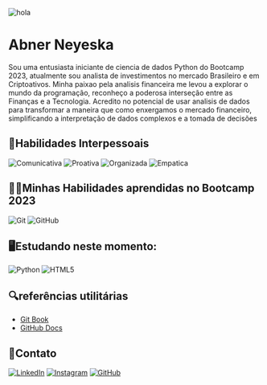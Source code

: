 ![hola](https://www.photofunky.net/output/image/c/c/3/8/cc3865/photofunky.gif)
# Abner Neyeska
Sou uma entusiasta iniciante de ciencia de dados Python do Bootcamp 2023, atualmente sou analista de investimentos no mercado Brasileiro e em Criptoativos. Minha paixao pela analisis financeira me levou a explorar o mundo da programação, reconheço a poderosa interseção entre as Finanças e a Tecnologia. Acredito no potencial de usar analisis de dados para transformar a maneira que como enxergamos o mercado financeiro, simplificando a interpretação de dados complexos e a tomada de decisões
## 🚀Habilidades Interpessoais
![Comunicativa](https://img.shields.io/badge/Comunicativa-gren)
![Proativa](https://img.shields.io/badge/Proativa-red)
![Organizada](https://img.shields.io/badge/Organizada-blue)
![Empatica](https://img.shields.io/badge/Empatica-orange)
## 🐱‍🏍Minhas Habilidades aprendidas no Bootcamp 2023
![Git](https://img.shields.io/badge/git-%23F05033.svg?style=for-the-badge&logo=git&logoColor=white) ![GitHub](https://img.shields.io/badge/github-%23121011.svg?style=for-the-badge&logo=github&logoColor=white)
## 🖥Estudando neste momento:
![Python](https://img.shields.io/badge/Python-14354C?style=for-the-badge&logo=python&logoColor=white)&nbsp;![HTML5](https://img.shields.io/badge/HTML5-E34F26?style=for-the-badge&logo=html5&logoColor=white)&nbsp;
## 🔍referências utilitárias
- [Git Book](https://git-scm.com/book/en/v2)
- [GitHub Docs](https://docs.github.com/pt/actions/publishing-packages/publishing-docker-images)
## 📲Contato
[![LinkedIn](https://img.shields.io/badge/LinkedIn-Profile-blue)](https://www.linkedin.com/in/abner-neyeska-ramirez-72b04524a)
[![Instagram](https://img.shields.io/badge/Instagram-Profile-purple)](https://instagram.com/abnerneyeska?utm_source=qr&igshid=MzNlNGNkZWQ4Mg==)
[![GitHub](https://img.shields.io/badge/Github-Profile-black)](https://github.com/abner520)
